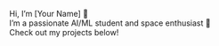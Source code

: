 Hi, I’m [Your Name] 👋  
I’m a passionate AI/ML student and space enthusiast 🚀  
Check out my projects below!

